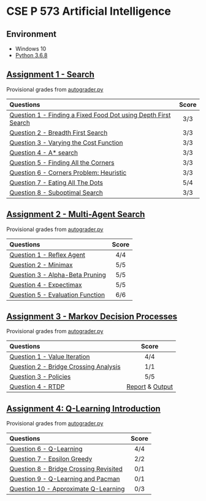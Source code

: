 # CSE P 573 Artificial Intelligence

## Environment

* Windows 10
* [Python 3.6.8](https://www.python.org/downloads/release/python-368/)

## [Assignment 1 - Search](https://courses.cs.washington.edu/courses/csep573/19wi/assignments/search.html)

Provisional grades from [autograder.py](./Assignment1-Search/autograder.py)

| Questions | Score |
| :-------- | :---: |
| [Question 1 - Finding a Fixed Food Dot using Depth First Search](https://github.com/BigEggStudy/UW-CSEP-573-Wi19-Artificial-Intelligence/issues/1) | 3/3 |
| [Question 2 - Breadth First Search](https://github.com/BigEggStudy/UW-CSEP-573-Wi19-Artificial-Intelligence/issues/2) | 3/3 |
| [Question 3 - Varying the Cost Function](https://github.com/BigEggStudy/UW-CSEP-573-Wi19-Artificial-Intelligence/issues/3) | 3/3 |
| [Question 4 - A* search](https://github.com/BigEggStudy/UW-CSEP-573-Wi19-Artificial-Intelligence/issues/4) | 3/3 |
| [Question 5 - Finding All the Corners](https://github.com/BigEggStudy/UW-CSEP-573-Wi19-Artificial-Intelligence/issues/5) | 3/3 |
| [Question 6 - Corners Problem: Heuristic](https://github.com/BigEggStudy/UW-CSEP-573-Wi19-Artificial-Intelligence/issues/6) | 3/3 |
| [Question 7 - Eating All The Dots](https://github.com/BigEggStudy/UW-CSEP-573-Wi19-Artificial-Intelligence/issues/7) | 5/4 |
| [Question 8 - Suboptimal Search](https://github.com/BigEggStudy/UW-CSEP-573-Wi19-Artificial-Intelligence/issues/8) | 3/3 |

## [Assignment 2 - Multi-Agent Search](https://courses.cs.washington.edu/courses/csep573/19wi/assignments/multi_agent.html)

Provisional grades from [autograder.py](./Assignment2-MultiAgentSearch/autograder.py)

| Questions | Score |
| :-------- | :---: |
| [Question 1 - Reflex Agent](https://github.com/BigEggStudy/UW-CSEP-573-Wi19-Artificial-Intelligence/issues/9) | 4/4 |
| [Question 2 - Minimax](https://github.com/BigEggStudy/UW-CSEP-573-Wi19-Artificial-Intelligence/issues/10) | 5/5 |
| [Question 3 - Alpha-Beta Pruning](https://github.com/BigEggStudy/UW-CSEP-573-Wi19-Artificial-Intelligence/issues/11) | 5/5 |
| [Question 4 - Expectimax](https://github.com/BigEggStudy/UW-CSEP-573-Wi19-Artificial-Intelligence/issues/12) | 5/5 |
| [Question 5 - Evaluation Function](https://github.com/BigEggStudy/UW-CSEP-573-Wi19-Artificial-Intelligence/issues/13) | 6/6 |

## [Assignment 3 - Markov Decision Processes](https://courses.cs.washington.edu/courses/csep573/19wi/assignments/reinforcement_mdp.html)

Provisional grades from [autograder.py](./Assignment3-MDP/autograder.py)

| Questions | Score |
| :-------- | :---: |
| [Question 1 - Value Iteration](https://github.com/BigEggStudy/UW-CSEP-573-Wi19-Artificial-Intelligence/issues/15) | 4/4 |
| [Question 2 - Bridge Crossing Analysis](https://github.com/BigEggStudy/UW-CSEP-573-Wi19-Artificial-Intelligence/issues/16) | 1/1 |
| [Question 3 - Policies](https://github.com/BigEggStudy/UW-CSEP-573-Wi19-Artificial-Intelligence/issues/17) | 5/5 |
| [Question 4 - RTDP](https://github.com/BigEggStudy/UW-CSEP-573-Wi19-Artificial-Intelligence/issues/18) | [Report](./Assignment3-MDP/rtdp.pdf) & [Output](./Assignment3-MDP/output.txt) |

## [Assignment 4: Q-Learning Introduction](https://courses.cs.washington.edu/courses/csep573/19wi/assignments/reinforcement_qlearning.html)

Provisional grades from [autograder.py](./Assignment3-MDP/autograder.py)

| Questions | Score |
| :-------- | :---: |
| [Question 6 - Q-Learning](https://github.com/BigEggStudy/UW-CSEP-573-Wi19-Artificial-Intelligence/issues/20) | 4/4 |
| [Question 7 - Epsilon Greedy](https://github.com/BigEggStudy/UW-CSEP-573-Wi19-Artificial-Intelligence/issues/21) | 2/2 |
| [Question 8 - Bridge Crossing Revisited](https://github.com/BigEggStudy/UW-CSEP-573-Wi19-Artificial-Intelligence/issues/22) | 0/1 |
| [Question 9 - Q-Learning and Pacman](https://github.com/BigEggStudy/UW-CSEP-573-Wi19-Artificial-Intelligence/issues/23) | 0/1 |
| [Question 10 - Approximate Q-Learning](https://github.com/BigEggStudy/UW-CSEP-573-Wi19-Artificial-Intelligence/issues/19) | 0/3 |
